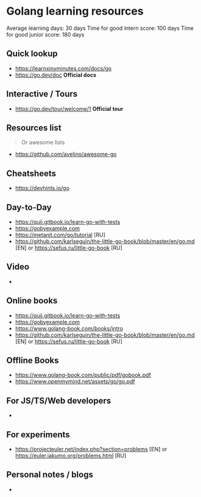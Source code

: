 # Golang learning resources

Average learning days: 30 days
Time for good intern score: 100 days
Time for good junior score: 180 days

## Quick lookup

- <https://learnxinyminutes.com/docs/go>
- <https://go.dev/doc> **Official docs**

## Interactive / Tours

- <https://go.dev/tour/welcome/1> **Official tour**

## Resources list

> Or awesome lists

- <https://github.com/avelino/awesome-go>

## Cheatsheets

- <https://devhints.io/go>

## Day-to-Day

- <https://quii.gitbook.io/learn-go-with-tests>
- <https://gobyexample.com>
- <https://metanit.com/go/tutorial> \[RU\]
- <https://github.com/karlseguin/the-little-go-book/blob/master/en/go.md> \[EN\] or <https://sefus.ru/little-go-book> \[RU\]

## Video

-

## Online books

- <https://quii.gitbook.io/learn-go-with-tests>
- <https://gobyexample.com>
- <https://www.golang-book.com/books/intro>
- <https://github.com/karlseguin/the-little-go-book/blob/master/en/go.md> \[EN\] or <https://sefus.ru/little-go-book> \[RU\]

## Offline Books

- <https://www.golang-book.com/public/pdf/gobook.pdf>
- <https://www.openmymind.net/assets/go/go.pdf>

## For JS/TS/Web developers

-

## For experiments

- <https://projecteuler.net/index.php?section=problems> \[EN\] or <https://euler.jakumo.org/problems.html> \[RU\]

## Personal notes / blogs

-
